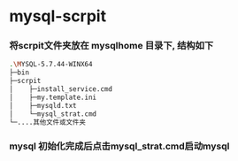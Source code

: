 # mysql-scrpit

### 将scrpit文件夹放在 mysqlhome 目录下, 结构如下
```bash
.\MYSQL-5.7.44-WINX64
├─bin
├─scrpit
│    ├─install_service.cmd
│    ├─my.template.ini
│    ├─mysqld.txt
│    └─mysql_strat.cmd
└─....其他文件或文件夹
```

### mysql 初始化完成后点击mysql_strat.cmd启动mysql
